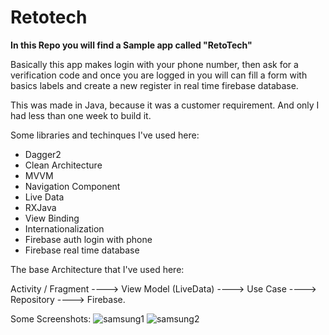 # Retotech

<b>In this Repo you will find a Sample app called "RetoTech"</b>

Basically this app makes login with your phone number, then ask for a verification code and once you are logged in you will can fill a form with basics labels and create a new register in real time firebase database.

This was made in Java, because it was a customer requirement. And only I had less than one week to build it.

Some libraries and techinques I've used here:

- Dagger2
- Clean Architecture
- MVVM
- Navigation Component
- Live Data
- RXJava
- View Binding
- Internationalization
- Firebase auth login with phone
- Firebase real time database

The base Architecture that I've used here:

Activity / Fragment ----> View Model (LiveData) ----> Use Case ----> Repository ----> Firebase.

Some Screenshots:
![samsung1](https://user-images.githubusercontent.com/8115182/91866153-916f1c80-ec48-11ea-9f48-0c896cc7ab9f.png)
![samsung2](https://user-images.githubusercontent.com/8115182/91866159-9338e000-ec48-11ea-9ffa-d60ec8b2ae2d.png)



